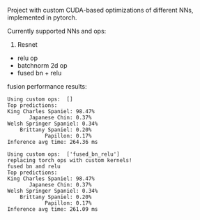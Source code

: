 Project with custom CUDA-based optimizations of different NNs, implemented in pytorch.

Currently supported NNs and ops:

1) Resnet
- relu op
- batchnorm 2d op
- fused bn + relu

fusion performance results:

```
Using custom ops:  []
Top predictions:
King Charles Spaniel: 98.47%
       Japanese Chin: 0.37%
Welsh Springer Spaniel: 0.34%
    Brittany Spaniel: 0.20%
            Papillon: 0.17%
Inference avg time: 264.36 ms
```

```
Using custom ops:  ['fused_bn_relu']
replacing torch ops with custom kernels!
fused bn and relu
Top predictions:
King Charles Spaniel: 98.47%
       Japanese Chin: 0.37%
Welsh Springer Spaniel: 0.34%
    Brittany Spaniel: 0.20%
            Papillon: 0.17%
Inference avg time: 261.09 ms
```


